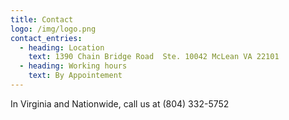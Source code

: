 ```yaml
---
title: Contact
logo: /img/logo.png
contact_entries:
  - heading: Location
    text: 1390 Chain Bridge Road  Ste. 10042 McLean VA 22101
  - heading: Working hours
    text: By Appointement
---
```

In Virginia and Nationwide, call us at (804) 332-5752
